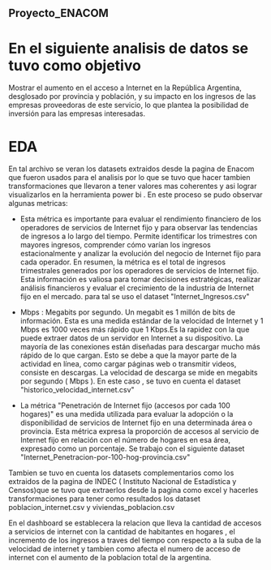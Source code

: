 ## **Proyecto_ENACOM**

# En el siguiente analisis de datos se tuvo como objetivo 

Mostrar el aumento en el acceso a Internet en la República Argentina, desglosado por provincia y población, y su impacto en los ingresos de las empresas proveedoras de este servicio, lo que plantea la posibilidad de inversión para las empresas interesadas.

# EDA

En tal archivo se veran los datasets extraidos desde la pagina de Enacom  que fueron usados para el analisis por lo que se tuvo que hacer tambien transformaciones que llevaron a tener valores mas coherentes y asi lograr visualizarlos en la herramienta power bi .
En este proceso se pudo observar algunas metricas:

- Esta métrica es importante para evaluar el rendimiento financiero de los operadores de servicios de Internet fijo y para observar las tendencias de ingresos a lo largo del tiempo. Permite identificar los trimestres con mayores ingresos, comprender cómo varían los ingresos estacionalmente y analizar la evolución del negocio de Internet fijo para cada operador.
En resumen, la métrica es el total de ingresos trimestrales generados por los operadores de servicios de Internet fijo. Esta información es valiosa para tomar decisiones estratégicas, realizar análisis financieros y evaluar el crecimiento de la industria de Internet fijo en el mercado. para tal se uso el dataset "Internet_Ingresos.csv"

- Mbps :
Megabits por segundo. Un megabit es 1 millón de bits de información. Esta es una medida estándar de la velocidad de Internet y 1 Mbps es 1000 veces más rápido que 1 Kbps.Es la rapidez con la que puede extraer datos de un servidor en Internet a su dispositivo. La mayoría de las conexiones están diseñadas para descargar mucho más rápido de lo que cargan. Esto se debe a que la mayor parte de la actividad en línea, como cargar páginas web o transmitir videos, consiste en descargas. La velocidad de descarga se mide en megabits por segundo ( Mbps ). En este caso , se tuvo en cuenta el dataset "historico_velocidad_internet.csv"

- La métrica "Penetración de Internet fijo (accesos por cada 100 hogares)" es una medida utilizada para evaluar la adopción o la disponibilidad de servicios de Internet fijo en una determinada área o provincia. Esta métrica expresa la proporción de accesos al servicio de Internet fijo en relación con el número de hogares en esa área, expresado como un porcentaje. Se trabajo con el siguiente dataset "Internet_Penetracion-por-100-hog-provincia.csv"

  
 Tambien se tuvo en cuenta los datasets complementarios como los extraidos de la pagina de INDEC ( Instituto Nacional de Estadística y Censos)que se tuvo que extraerlos desde la pagina como excel y hacerles transformaciones para tener como resultados los dataset poblacion_internet.csv y viviendas_poblacion.csv 

En el dashboard se establecera la relacion que lleva la cantidad de accesos a servicios de internet con la cantidad de habitantes en hogares , el incremento de los ingresos a traves del tiempo con respecto a la suba de la velocidad de internet y tambien como afecta el numero de acceso de internet con el aumento de la poblacion total de la argentina.  




